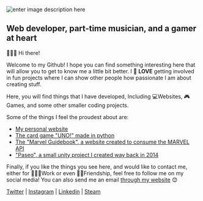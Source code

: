 ![enter image description here](https://res.cloudinary.com/arnaldo10cisne/image/upload/v1629248596/Captura_vzuuca.png)

## Web developer, part-time musician, and a gamer at heart
🙋🏻‍♂️ Hi there!

Welcome to my Github! I hope you can find something interesting here that will allow you to get to know me a little bit better. I 💙 **LOVE** getting involved in fun projects where I can show other people how passionate I am about creating stuff.

Here, you will find things that I have developed, Including 💻Websites, 🎮Games, and some other smaller coding projects.

Some of the things I feel the proudest about are:

 - [My personal website](https://www.arnaldocisneros.com)
 - [The card game "UNO!" made in python](https://github.com/arnaldo10cisne/UNO-in-python-terminal)
 - [The "Marvel Guidebook", a website created to consume the MARVEL API](https://github.com/arnaldo10cisne/MARVEL_API_PROJECT)
 - ["Paseo", a small unity project I created way back in 2014](https://github.com/arnaldo10cisne/Paseo__Unity_game)

Finally, if you like the things you see here, and would like to contact me, either for 👨🏻‍💼Work or even 🙌🏻Friendship, feel free to follow me on my social media! You can also send me an email [through my website](https://www.arnaldocisneros.com/contact) 😊

[Twitter](https://twitter.com/arnaldo10cisne) | [Instagram](https://www.instagram.com/arnaldo10cisne/) | [Linkedin](https://www.linkedin.com/in/arnaldo10cisne/) | [Steam](https://steamcommunity.com/id/arnaldo10cisne)

<!--
**arnaldo10cisne/arnaldo10cisne** is a ✨ _special_ ✨ repository because its `README.md` (this file) appears on your GitHub profile.

Here are some ideas to get you started:

- 🔭 I’m currently working on ...
- 🌱 I’m currently learning ...
- 👯 I’m looking to collaborate on ...
- 🤔 I’m looking for help with ...
- 💬 Ask me about ...
- 📫 How to reach me: ...
- 😄 Pronouns: ...
- ⚡ Fun fact: ...
-->
